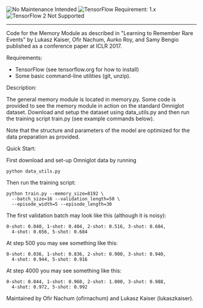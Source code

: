 ![No Maintenance Intended](https://img.shields.io/badge/No%20Maintenance%20Intended-%E2%9C%95-red.svg)
![TensorFlow Requirement: 1.x](https://img.shields.io/badge/TensorFlow%20Requirement-1.x-brightgreen)
![TensorFlow 2 Not Supported](https://img.shields.io/badge/TensorFlow%202%20Not%20Supported-%E2%9C%95-red.svg)

---

Code for the Memory Module as described
in "Learning to Remember Rare Events" by
Lukasz Kaiser, Ofir Nachum, Aurko Roy, and Samy Bengio
published as a conference paper at ICLR 2017.

Requirements:
* TensorFlow (see tensorflow.org for how to install)
* Some basic command-line utilities (git, unzip).

Description:

The general memory module is located in memory.py.
Some code is provided to see the memory module in
action on the standard Omniglot dataset.
Download and setup the dataset using data_utils.py
and then run the training script train.py
(see example commands below).

Note that the structure and parameters of the model
are optimized for the data preparation as provided.

Quick Start:

First download and set-up Omniglot data by running

```
python data_utils.py
```

Then run the training script:

```
python train.py --memory_size=8192 \
  --batch_size=16 --validation_length=50 \
  --episode_width=5 --episode_length=30
```

The first validation batch may look like this (although it is noisy):
```
0-shot: 0.040, 1-shot: 0.404, 2-shot: 0.516, 3-shot: 0.604,
  4-shot: 0.656, 5-shot: 0.684
```
At step 500 you may see something like this:
```
0-shot: 0.036, 1-shot: 0.836, 2-shot: 0.900, 3-shot: 0.940,
  4-shot: 0.944, 5-shot: 0.916
```
At step 4000 you may see something like this:
```
0-shot: 0.044, 1-shot: 0.960, 2-shot: 1.000, 3-shot: 0.988,
  4-shot: 0.972, 5-shot: 0.992
```

Maintained by Ofir Nachum (ofirnachum) and
Lukasz Kaiser (lukaszkaiser).
